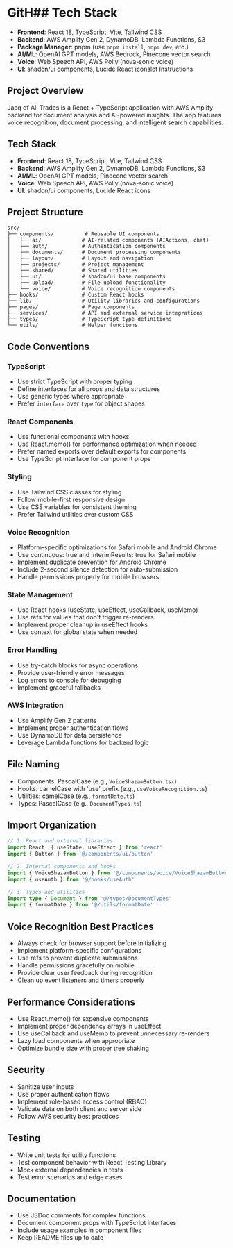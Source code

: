 # GitH## Tech Stack

- **Frontend**: React 18, TypeScript, Vite, Tailwind CSS
- **Backend**: AWS Amplify Gen 2, DynamoDB, Lambda Functions, S3
- **Package Manager**: pnpm (use `pnpm install`, `pnpm dev`, etc.)
- **AI/ML**: OpenAI GPT models, AWS Bedrock, Pinecone vector search
- **Voice**: Web Speech API, AWS Polly (nova-sonic voice)
- **UI**: shadcn/ui components, Lucide React iconslot Instructions

## Project Overview

Jacq of All Trades is a React + TypeScript application with AWS Amplify backend for document analysis and AI-powered insights. The app features voice recognition, document processing, and intelligent search capabilities.

## Tech Stack

- **Frontend**: React 18, TypeScript, Vite, Tailwind CSS
- **Backend**: AWS Amplify Gen 2, DynamoDB, Lambda Functions, S3
- **AI/ML**: OpenAI GPT models, Pinecone vector search
- **Voice**: Web Speech API, AWS Polly (nova-sonic voice)
- **UI**: shadcn/ui components, Lucide React icons

## Project Structure

```
src/
├── components/          # Reusable UI components
│   ├── ai/             # AI-related components (AIActions, chat)
│   ├── auth/           # Authentication components
│   ├── documents/      # Document processing components
│   ├── layout/         # Layout and navigation
│   ├── projects/       # Project management
│   ├── shared/         # Shared utilities
│   ├── ui/             # shadcn/ui base components
│   ├── upload/         # File upload functionality
│   └── voice/          # Voice recognition components
├── hooks/              # Custom React hooks
├── lib/                # Utility libraries and configurations
├── pages/              # Page components
├── services/           # API and external service integrations
├── types/              # TypeScript type definitions
└── utils/              # Helper functions
```

## Code Conventions

### TypeScript

- Use strict TypeScript with proper typing
- Define interfaces for all props and data structures
- Use generic types where appropriate
- Prefer `interface` over `type` for object shapes

### React Components

- Use functional components with hooks
- Use React.memo() for performance optimization when needed
- Prefer named exports over default exports for components
- Use TypeScript interface for component props

### Styling

- Use Tailwind CSS classes for styling
- Follow mobile-first responsive design
- Use CSS variables for consistent theming
- Prefer Tailwind utilities over custom CSS

### Voice Recognition

- Platform-specific optimizations for Safari mobile and Android Chrome
- Use continuous: true and interimResults: true for Safari mobile
- Implement duplicate prevention for Android Chrome
- Include 2-second silence detection for auto-submission
- Handle permissions properly for mobile browsers

### State Management

- Use React hooks (useState, useEffect, useCallback, useMemo)
- Use refs for values that don't trigger re-renders
- Implement proper cleanup in useEffect hooks
- Use context for global state when needed

### Error Handling

- Use try-catch blocks for async operations
- Provide user-friendly error messages
- Log errors to console for debugging
- Implement graceful fallbacks

### AWS Integration

- Use Amplify Gen 2 patterns
- Implement proper authentication flows
- Use DynamoDB for data persistence
- Leverage Lambda functions for backend logic

## File Naming

- Components: PascalCase (e.g., `VoiceShazamButton.tsx`)
- Hooks: camelCase with 'use' prefix (e.g., `useVoiceRecognition.ts`)
- Utilities: camelCase (e.g., `formatDate.ts`)
- Types: PascalCase (e.g., `DocumentTypes.ts`)

## Import Organization

```typescript
// 1. React and external libraries
import React, { useState, useEffect } from 'react'
import { Button } from '@/components/ui/button'

// 2. Internal components and hooks
import { VoiceShazamButton } from '@/components/voice/VoiceShazamButton'
import { useAuth } from '@/hooks/useAuth'

// 3. Types and utilities
import type { Document } from '@/types/DocumentTypes'
import { formatDate } from '@/utils/formatDate'
```

## Voice Recognition Best Practices

- Always check for browser support before initializing
- Implement platform-specific configurations
- Use refs to prevent duplicate submissions
- Handle permissions gracefully on mobile
- Provide clear user feedback during recognition
- Clean up event listeners and timers properly

## Performance Considerations

- Use React.memo() for expensive components
- Implement proper dependency arrays in useEffect
- Use useCallback and useMemo to prevent unnecessary re-renders
- Lazy load components when appropriate
- Optimize bundle size with proper tree shaking

## Security

- Sanitize user inputs
- Use proper authentication flows
- Implement role-based access control (RBAC)
- Validate data on both client and server side
- Follow AWS security best practices

## Testing

- Write unit tests for utility functions
- Test component behavior with React Testing Library
- Mock external dependencies in tests
- Test error scenarios and edge cases

## Documentation

- Use JSDoc comments for complex functions
- Document component props with TypeScript interfaces
- Include usage examples in component files
- Keep README files up to date
